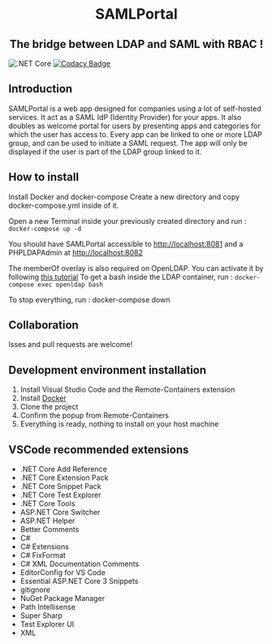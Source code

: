 <h1 align="center">
SAMLPortal  
</h1>

<h2 align="center">
The bridge between LDAP and SAML with RBAC !
</h2>

![.NET Core](https://github.com/Zegorax/SAMLPortal/workflows/.NET%20Core/badge.svg)
[![Codacy Badge](https://api.codacy.com/project/badge/Grade/5f0fda20e96042ceae2f98ccbb4c2e30)](https://app.codacy.com/manual/luca_6/SAMLPortal?utm_source=github.com&utm_medium=referral&utm_content=Zegorax/SAMLPortal&utm_campaign=Badge_Grade_Settings)

## Introduction
SAMLPortal is a web app designed for companies using a lot of self-hosted services. It act as a SAML IdP (Identity Provider) for your apps. It also doubles as welcome portal for users by presenting apps and categories for which the user has access to.
Every app can be linked to one or more LDAP group, and can be used to initiate a SAML request. The app will only be displayed if the user is part of the LDAP group linked to it. 

## How to install
Install Docker and docker-compose
Create a new directory and copy docker-compose.yml inside of it.

Open a new Terminal inside your previously created directory and run :
`docker-compose up -d`

You should have SAMLPortal accessible to [http://localhost:8081](http://localhost:8081) and a PHPLDAPAdmin at [http://localhost:8082](http://localhost:8082)

The memberOf overlay is also required on OpenLDAP. You can activate it by following [this tutorial](https://tylersguides.com/guides/openldap-memberof-overlay/)
To get a bash inside the LDAP container, run : `docker-compose exec openldap bash`

To stop everything, run : docker-compose down

## Collaboration
Isses and pull requests are welcome!

## Development environment installation
1.	Install Visual Studio Code and the Remote-Containers extension
2.	Install [Docker](https://www.docker.com/products/docker-desktop)
3.	Clone the project
4.	Confirm the popup from Remote-Containers
5.	Everything is ready, nothing to install on your host machine

## VSCode recommended extensions
-   .NET Core Add Reference
-   .NET Core Extension Pack
-   .NET Core Snippet Pack
-   .NET Core Test Explorer
-   .NET Core Tools
-   ASP.NET Core Switcher
-   ASP.NET Helper
-   Better Comments
-   C#
-   C# Extensions
-   C# FixFormat
-   C# XML Documentation Comments
-   EditorConfig for VS Code
-   Essential ASP.NET Core 3 Snippets
-   gitignore
-   NuGet Package Manager
-   Path Intellisense
-   Super Sharp
-   Test Explorer UI
-   XML